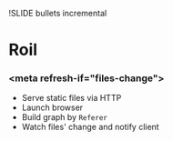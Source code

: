 !SLIDE bullets incremental

# Roil
### \<meta refresh-if="files-change"\>

* Serve static files via HTTP
* Launch browser
* Build graph by `Referer`
* Watch files' change and notify client
